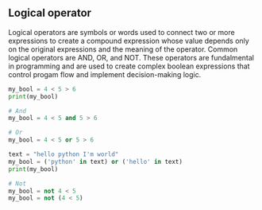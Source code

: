 ## Logical operator

Logical operators are symbols or words used to connect two or more expressions to create a compound expression whose value depends only on the original expressions and the meaning of the operator. Common logical operators are AND, OR, and NOT. These operators are fundalmental in programming and are used to create complex boolean expressions that control progam flow and implement decision-making logic.

```python
my_bool = 4 < 5 > 6
print(my_bool)

# And
my_bool = 4 < 5 and 5 > 6

# Or
my_bool = 4 < 5 or 5 > 6

text = "hello python I'm world"
my_bool = ('python' in text) or ('hello' in text)
print(my_bool)

# Not
my_bool = not 4 < 5
my_bool = not (4 < 5)
```
